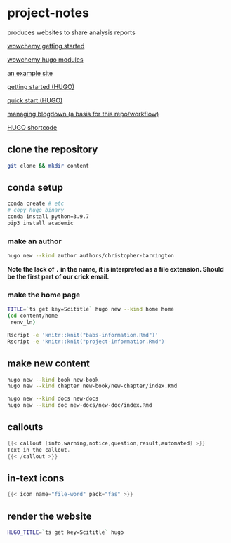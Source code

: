 # project-notes

produces websites to share analysis reports

[wowchemy getting started](https://wowchemy.com/docs/getting-started)

[wowchemy hugo modules](https://github.com/wowchemy/wowchemy-hugo-modules)

[an example site](https://github.com/rodrigoalcarazdelaosa/fisiquimicamente)

[getting started (HUGO)](https://gohugo.io/categories/getting-started)

[quick start (HUGO)](https://gohugo.io/getting-started/quick-start)

[managing blogdown (a basis for this repo/workflow)](https://drmowinckels.io/blog/2020-05-25-changing-you-blogdown-workflow)

[HUGO shortcode](https://gohugo.io/content-management/shortcodes)

## clone the repository

```bash
git clone && mkdir content
```

## conda setup

```bash
conda create # etc
# copy hugo binary
conda install python=3.9.7
pip3 install academic
```

### make an author

```bash
hugo new --kind author authors/christopher-barrington
```

__Note the lack of `.` in the name, it is interpreted as a file extension. Should be the first part of our crick email.__

### make the home page

```bash
TITLE=`ts get key=Scititle` hugo new --kind home home
(cd content/home
 renv_ln)
```

```bash
Rscript -e 'knitr::knit("babs-information.Rmd")'
Rscript -e 'knitr::knit("project-information.Rmd")'
```

## make new content

```bash
hugo new --kind book new-book
hugo new --kind chapter new-book/new-chapter/index.Rmd

hugo new --kind docs new-docs
hugo new --kind doc new-docs/new-doc/index.Rmd
```

## callouts

```go
{{< callout [info,warning,notice,question,result,automated] >}}
Text in the callout.
{{< /callout >}}
```

## in-text icons

```go
{{< icon name="file-word" pack="fas" >}}
```

## render the website

```bash
HUGO_TITLE=`ts get key=Scititle` hugo
```

